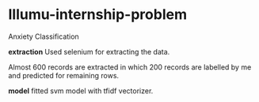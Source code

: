# Illumu-internship-problem
Anxiety Classification

**extraction**
Used selenium for extracting the data.

Almost 600 records are extracted in which  200  records are labelled by me
and predicted for remaining rows.

**model**
fitted svm model with tfidf vectorizer.

